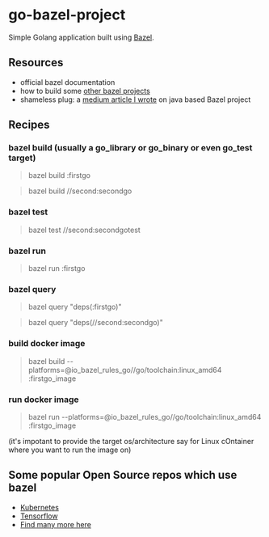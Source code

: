 # go-bazel-project

Simple Golang application built using [Bazel](https://bazel.build/).

## Resources

- official bazel documentation 
- how to build some [other bazel projects](https://docs.bazel.build/versions/3.3.0/bazel-overview.html#tutorials)
- shameless plug: a [medium article I wrote](https://medium.com/@abhbose6/bazel-101-2b0272b15da8) on java based Bazel project 

## Recipes

### bazel build (usually a go_library or go_binary or even go_test target)

> bazel build :firstgo

> bazel build //second:secondgo

### bazel test

> bazel test //second:secondgotest

### bazel run

> bazel run :firstgo

### bazel query

> bazel query "deps(:firstgo)"

> bazel query "deps(//second:secondgo)"

### build docker image

> bazel build --platforms=@io_bazel_rules_go//go/toolchain:linux_amd64 :firstgo_image  

### run docker image

> bazel run --platforms=@io_bazel_rules_go//go/toolchain:linux_amd64 :firstgo_image

(it's impotant to provide the target os/architecture say for Linux cOntainer where you want to run the image on)
## Some popular Open Source repos which use bazel

- [Kubernetes](https://github.com/kubernetes/kubernetes)
- [Tensorflow](https://github.com/tensorflow/tensorflow)
- [Find many more here](https://github.com/bazelbuild/bazel/wiki/Bazel-Users)

